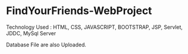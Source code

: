 # FindYourFriends-WebProject
Technology Used : HTML, CSS, JAVASCRIPT, BOOTSTRAP, JSP, Servlet, JDDC, MySql Server

Database File are also Uploaded.
